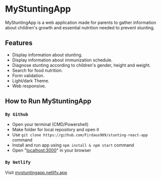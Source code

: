 # MyStuntingApp

MyStuntingApp is a web application made for parents to gather information about children's growth and essential nutrition needed to prevent stunting.

## Features

- Display information about stunting.
- Display information about immunization schedule.
- Diagnose stunting according to children's gender, height and weight.
- Search for food nutrition.
- Form validation.
- Light/dark Theme.
- Web responsive.

## How to Run MyStuntingApp

### `By Github`

- Open your terminal (CMD/Powershell)
- Make folder for local repository and open it
- Use ```git clone https://github.com/Firdaus909/stunting-react-app``` command
- Install and run app using ```npm install & npm start``` command
- Open "[localhost:3000](localhost:3000)" in your browser

### `By Netlify`

Visit [mystuntingapp.netlify.app](https://mystunting.netlify.app/diagnose)

